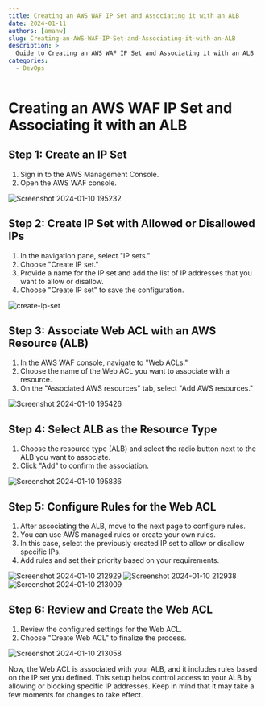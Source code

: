```yaml
---
title: Creating an AWS WAF IP Set and Associating it with an ALB
date: 2024-01-11
authors: [amanw]
slug: Creating-an-AWS-WAF-IP-Set-and-Associating-it-with-an-ALB
description: >
  Guide to Creating an AWS WAF IP Set and Associating it with an ALB
categories:
  - DevOps
---
```

# Creating an AWS WAF IP Set and Associating it with an ALB

## Step 1: Create an IP Set

1. Sign in to the AWS Management Console.
2. Open the AWS WAF console.

![Screenshot 2024-01-10 195232](https://github.com/Flairminds/blogs/assets/91743769/52a0d11d-7123-4c30-a3a2-1c122f93c4b5)

<!-- more -->

## Step 2: Create IP Set with Allowed or Disallowed IPs

1. In the navigation pane, select "IP sets."
2. Choose "Create IP set."
3. Provide a name for the IP set and add the list of IP addresses that you want to allow or disallow.
4. Choose "Create IP set" to save the configuration.

![create-ip-set](https://github.com/Flairminds/blogs/assets/91743769/230face0-43db-4369-9513-6726763df8db)

## Step 3: Associate Web ACL with an AWS Resource (ALB)

1. In the AWS WAF console, navigate to "Web ACLs."
2. Choose the name of the Web ACL you want to associate with a resource.
3. On the "Associated AWS resources" tab, select "Add AWS resources."

![Screenshot 2024-01-10 195426](https://github.com/Flairminds/blogs/assets/91743769/8b1c1507-948c-44dc-8252-7da5d63db37a)


## Step 4: Select ALB as the Resource Type

1. Choose the resource type (ALB) and select the radio button next to the ALB you want to associate.
2. Click "Add" to confirm the association.

![Screenshot 2024-01-10 195836](https://github.com/Flairminds/blogs/assets/91743769/80bcb8c4-13ef-42fe-a1e8-0b4b8b7c9766)


## Step 5: Configure Rules for the Web ACL

1. After associating the ALB, move to the next page to configure rules.
2. You can use AWS managed rules or create your own rules.
3. In this case, select the previously created IP set to allow or disallow specific IPs.
4. Add rules and set their priority based on your requirements.

![Screenshot 2024-01-10 212929](https://github.com/Flairminds/blogs/assets/91743769/4c625a92-f273-4dd2-8c3a-de712e1377d8)
![Screenshot 2024-01-10 212938](https://github.com/Flairminds/blogs/assets/91743769/31db826b-2cf7-4ba0-b5cf-ad8ad3d9d44a)
![Screenshot 2024-01-10 213009](https://github.com/Flairminds/blogs/assets/91743769/e5f00231-739c-4b9c-a59f-e827193c2410)

## Step 6: Review and Create the Web ACL

1. Review the configured settings for the Web ACL.
2. Choose "Create Web ACL" to finalize the process.

![Screenshot 2024-01-10 213058](https://github.com/Flairminds/blogs/assets/91743769/adf86e03-fa06-4c19-adfc-0c608a2b5ca4)

Now, the Web ACL is associated with your ALB, and it includes rules based on the IP set you defined. This setup helps control access to your ALB by allowing or blocking specific IP addresses. Keep in mind that it may take a few moments for changes to take effect.
